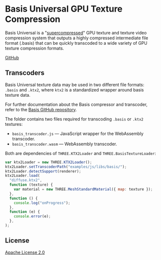 # Basis Universal GPU Texture Compression

Basis Universal is a "[supercompressed](http://gamma.cs.unc.edu/GST/gst.pdf)"
GPU texture and texture video compression system that outputs a highly
compressed intermediate file format (.basis) that can be quickly transcoded to
a wide variety of GPU texture compression formats.

[GitHub](https://github.com/BinomialLLC/basis_universal)

## Transcoders

Basis Universal texture data may be used in two different file formats:
`.basis` and `.ktx2`, where `ktx2` is a standardized wrapper around basis texture data.

For further documentation about the Basis compressor and transcoder, refer to
the [Basis GitHub repository](https://github.com/BinomialLLC/basis_universal).

The folder contains two files required for transcoding `.basis` or `.ktx2` textures:

- `basis_transcoder.js` — JavaScript wrapper for the WebAssembly transcoder.
- `basis_transcoder.wasm` — WebAssembly transcoder.

Both are dependencies of `THREE.KTX2Loader` and `THREE.BasisTextureLoader`:

```js
var ktx2Loader = new THREE.KTX2Loader();
ktx2Loader.setTranscoderPath("examples/js/libs/basis/");
ktx2Loader.detectSupport(renderer);
ktx2Loader.load(
  "diffuse.ktx2",
  function (texture) {
    var material = new THREE.MeshStandardMaterial({ map: texture });
  },
  function () {
    console.log("onProgress");
  },
  function (e) {
    console.error(e);
  },
);
```

## License

[Apache License 2.0](https://github.com/BinomialLLC/basis_universal/blob/master/LICENSE)
